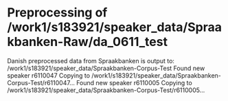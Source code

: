 # Preprocessing of /work1/s183921/speaker_data/Spraakbanken-Raw/da_0611_test
Danish preprocessed data from Spraakbanken is output to: /work1/s183921/speaker_data/Spraakbanken-Corpus-Test
Found new speaker r6110047
Copying to /work1/s183921/speaker_data/Spraakbanken-Corpus-Test/r6110047...
Found new speaker r6110005
Copying to /work1/s183921/speaker_data/Spraakbanken-Corpus-Test/r6110005...
